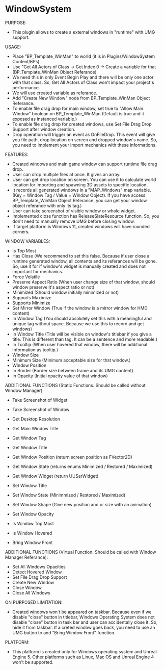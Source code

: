 # WindowSystem

PURPOSE:
- This plugin allows to create a external windows in "runtime" with UMG support.

USAGE:
- Place "BP_Template_WinMan" to world (it is in Plugins/WindowSystem Content/BPs)
- Use "Get All Actors of Class -> Get Index 0 -> Create a variable for that (BP_Template_WinMan Object Referance)
 - We need this in only Event Begin Play and there will be only one actor with that class. So, Get All Actors of Class won't impact your project's performance.
 - We will use created variable as referance.
- Add "Create New Window" node from BP_Template_WinMan Object Referance.
- To enable file drag drop for main window, set true to "Allow Main Window" boolean on BP_Template_WinMan (Default is true and it exposed as instanced variable.)
- To enable file drag drop for created windows, use Set File Drag Drop Support after window creation.
- Drop operation will trigger an event as OnFileDrop. This event will give you file path, drop location on screen and dropped window's name. So, you need to implement your import mechanics with these informations.

FEATURES:
- Created windows and main game window can support runtime file drag drop.
- User can drop multiple files at once. It gives an array.
- User can get drop location on screen. You can use it to calculate world location for importing and spawning 3D assets to specific location.
- It records all generated windows in a "MAP_Windows" map variable. (Key = Window Tag / Value = Window Object). If you have access BP_Template_WinMan Object Referance, you can get your window object referance with only its tag.)
- User can take screenshot of visible window or whole widget.
- Implemented close function has ReleaseSlateResource function. So, you don't need to manually remove UMG before closing window.
- If target platform is Windows 11, created windows will have rounded corners.

WINDOW VARIABLES:
- Is Top Most
- Has Close (We recommend to set this false. Because if user close a runtime generated window, all contents and its referances will be gone. So, use it for if window's widget is manually created and does not important for mechanics.
- Force Volatile
- Preserve Aspect Ratio (When user change size of that window, should window preserve it's aspect ratio or not)
- Minimized (Should window initially minimized or not)
- Supports Maximize
- Supports Minimize
- Set Mirror Window (True if the window is a mirror window for HMD content)
- In Window Tag (You should absolutely set this with a meaningful and unique tag without space. Because we use this to record and get windows)
- In Window Title (Title will be visible on window's titlebar if you give a title. This is different than tag. It can be a sentence and more readable.)
- In Tooltip (When user hovered that window, there will be additional information as tooltip.)
- Window Size
- Minimum Size (Minimum acceptable size for that window.)
- Window Position
- In Border (Border size between frame and its UMG content)
- In Opacity (Initial opacity value of that window)

ADDITIONAL FUNCTIONS (Static Functions. Should be called without Window Manager):
- Take Screenshot of Widget
- Take Screenshot of Window

- Get Desktop Resolution
- Get Main Window Title

- Get Window Tag
- Get Window Title
- Get Window Position (return screen position as FVector2D)
- Get Window State (returns enums Minimized / Restored / Maximized)
- Get Window Widget (return UUSerWidget)

- Set Window Title
- Set Window State (Minimmized / Restored / Maximized)
- Set Window Shape (Give new position and or size with an animation)
- Set Window Opacity

- Is Window Top Most
- Is Window Hovered
- Bring Window Front

ADDITIONAL FUNCTIONS (Virtual Function. Should be called with Window Manager Referance):
- Set All Windows Opacities
- Detect Hovered Window
- Set File Drag Drop Support
- Create New Window
- Close Window
- Close All Windows

ON PURPOSED LIMITATION:
- Created windows won't be appeared on taskbar. Because even if we disable "close" button in titlebar, Windows Operating System does not disable "close" button in task bar and user can accidentally close it. So, hide it from taskbar. If a creted window goes back, you need to use an UMG button to and "Bring Window Front" function.

PLATFORM:
- This platform is created only for Windows operating system and Unreal Engine 5. Other platforms such as Linux, Mac OS and Unreal Engine 4 won't be supported.
